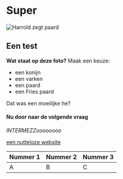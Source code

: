 # Super

![Harrold zegt paard](http://www.woefenhinnik.nl/upload/20/photos/fries_paard.jpg)

## Een test

**Wat staat op deze foto?** 
Maak een keuze:

- een konijn
- een varken
- een paard
- een Fries paard

Dat was een moeilijke he?

#### Nu door naar de volgende vraag

*INTERMEZZoooooooo*

[een nutteloze website](http://www.theuselessweb.com/)

Nummer 1 | Nummer 2 | Nummer 3
------------ | ------------- | ------------
A | B  | C


